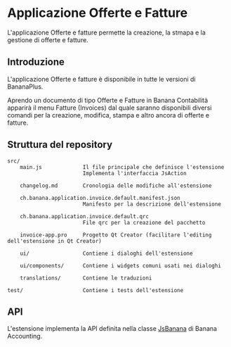 # Applicazione Offerte e Fatture

L'applicazione Offerte e fatture permette la creazione, la stmapa e la gestione di offerte e fatture.

## Introduzione

L'applicazione Offerte e fatture è disponibile in tutte le versioni di BananaPlus.

Aprendo un documento di tipo Offerte e Fatture in Banana Contabilità apparirà il menu Fatture (Invoices) dal quale
saranno disponibili diversi comandi per la creazione, modifica, stampa e altro ancora di offerte e fatture.

## Struttura del repository

```
src/  
    main.js             Il file principale che definisce l'estensione
                        Implementa l'interfaccia JsAction

    changelog.md        Cronologia delle modifiche all'estensione

    ch.banana.application.invoice.default.manifest.json
                        Manifesto per la descrizione dell'estensione

    ch.banana.application.invoice.default.qrc
                        File qrc per la creazione del pacchetto

    invoice-app.pro     Progetto Qt Creator (facilitare l'editing dell'estensione in Qt Creator)

    ui/                 Contiene i dialoghi dell'estensione

    ui/components/      Contiene i widgets comuni usati nei dialoghi

    translations/       Contiene le traduzioni

test/                   Contiene i tests dell'estensione
```

## API

L'estensione implementa la API definita nella classe [JsBanana](http://strawberry.parsec5.local/git/banana.ch/bananaX/src/branch/master/src/banapp/scripts/jsaction.md) di Banana Accounting.

